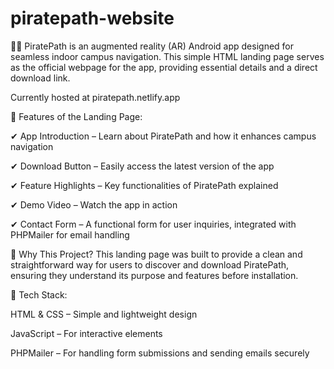# piratepath-website
🏴‍☠️ PiratePath is an augmented reality (AR) Android app designed for seamless indoor campus navigation. This simple HTML landing page serves as the official webpage for the app, providing essential details and a direct download link.


Currently hosted at piratepath.netlify.app

🌟 Features of the Landing Page:

✔ App Introduction – Learn about PiratePath and how it enhances campus navigation

✔ Download Button – Easily access the latest version of the app

✔ Feature Highlights – Key functionalities of PiratePath explained

✔ Demo Video – Watch the app in action

✔ Contact Form – A functional form for user inquiries, integrated with PHPMailer for email handling

🚀 Why This Project?
This landing page was built to provide a clean and straightforward way for users to discover and download PiratePath, ensuring they understand its purpose and features before installation.

🔧 Tech Stack:

HTML & CSS – Simple and lightweight design

JavaScript – For interactive elements 

PHPMailer – For handling form submissions and sending emails securely
